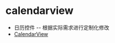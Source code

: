 # calendarview

  - 日历控件 -- 根据实际需求进行定制化修改
  - [CalendarView](https://github.com/huanghaibin-dev/CalendarView)